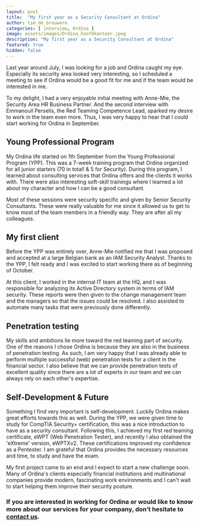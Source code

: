 ```yaml
---
layout: post
title:  "My first year as a Security Consultant at Ordina"
author: tim_de_brouwere
categories: [ interview, Ordina ]
image: assets/images/Ordina_hoofdkantoor.jpeg
description: "My first year as a Security Consultant at Ordina"
featured: true
hidden: false
---
```


Last year around July, I was looking for a job and Ordina caught my eye. Especially its security area looked very interesting, so I scheduled a meeting to see if Ordina would be a good fit for me and if the team would be interested in me.

To my delight, I had a very enjoyable initial meeting with Anne-Mie, the Security Area HR Business Partner. And the second interview with Emmanouil Perselis, the Red Teaming Competence Lead, sparked my desire to work in the team even more. Thus, I was very happy to hear that I could start working for Ordina in September.

## Young Professional Program
My Ordina life started on 1th September from the Young Professional Program (YPP). This was a 7-week training program that Ordina organized for all junior starters (70 in total! & 5 for Security). During this program, I learned about consulting services that Ordina offers and the clients it works with. There were also interesting soft-skill trainings where I learned a lot about my character and how I can be a good consultant.

Most of these sessions were security specific and given by Senior Security Consultants. These were really valuable for me since it allowed us to get to know most of the team members in a friendly way. They are after all my colleagues.

## My first client
Before the YPP was entirely over, Anne-Mie notified me that I was proposed and accepted at a large Belgian bank as an IAM Security Analyst. Thanks to the YPP, I felt ready and I was excited to start working there as of beginning of October.

At this client, I worked in the internal IT team at the HQ, and I was responsible for analyzing its Active Directory system in terms of IAM security. These reports were then given to the change management team and the managers so that the issues could be resolved. I also assisted to automate many tasks that were previously done differently.

## Penetration testing
My skills and ambitions lie more toward the red teaming part of security. One of the reasons I chose Ordina is because they are also in the business of penetration testing. As such, I am very happy that I was already able to perform multiple successful (web) penetration tests for a client in the financial sector. I also believe that we can provide penetration tests of excellent quality since there are a lot of experts in our team and we can always rely on each other's expertise.

## Self-Development & Future
Something I find very important is self-development. Luckily Ordina makes great efforts towards this as well. During the YPP, we were given time to study for CompTIA Security+ certification, this was a nice introduction to have as a security consultant. Following this, I achieved my first red teaming certificate, eWPT (Web Penetration Tester), and recently I also obtained the 'eXtreme' version, eWPTXv2. These certifications improved my confidence as a Pentester. I am grateful that Ordina provides the necessary resources and time, to study and have the exam.

My first project came to an end and I expect to start a new challenge soon. Many of Ordina's clients especially financial institutions and multinational companies provide modern, fascinating work environments and I can't wait to start helping them improve their security posture.


### If you are interested in working for Ordina or would like to know more about our services for your company, don’t hesitate to [contact us](https://www.ordina.be/diensten/security-and-privacy/).